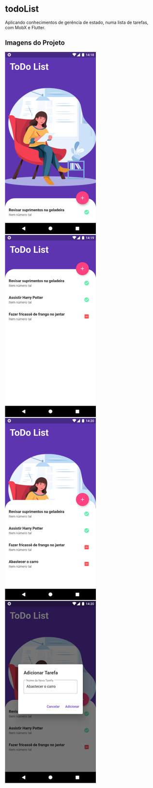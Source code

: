# todoList
Aplicando conhecimentos de gerência de estado, numa lista de tarefas, com MobX e Flutter.


## Imagens do Projeto
<img src="https://github.com/yuriboeira11tx/todoList/blob/main/screenshot-1.png" width="300" heigth="400"/>
<img src="https://github.com/yuriboeira11tx/todoList/blob/main/screenshot-2.png" width="300" heigth="400"/>
<img src="https://github.com/yuriboeira11tx/todoList/blob/main/screenshot-3.png" width="300" heigth="400"/>
<img src="https://github.com/yuriboeira11tx/todoList/blob/main/screenshot-4.png" width="300" heigth="400"/>
